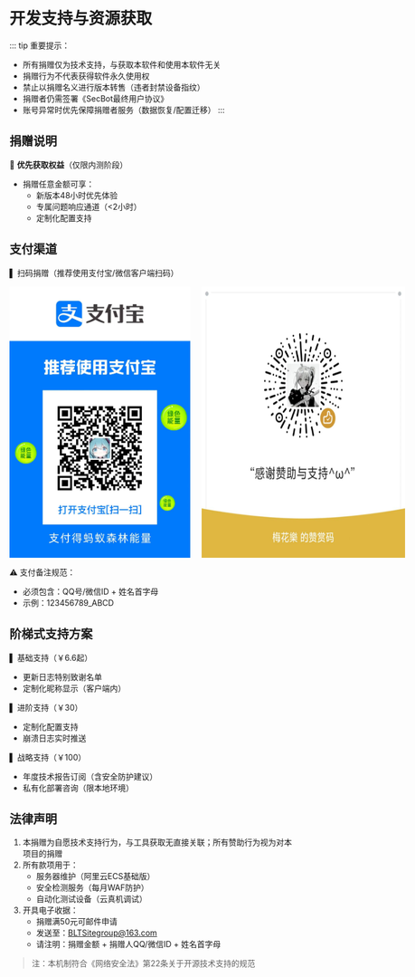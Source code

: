 # 开发支持与资源获取


::: tip 重要提示：
- 所有捐赠仅为技术支持，与获取本软件和使用本软件无关
- 捐赠行为不代表获得软件永久使用权
- 禁止以捐赠名义进行版本转售（违者封禁设备指纹）
- 捐赠者仍需签署《SecBot最终用户协议》
- 账号异常时优先保障捐赠者服务（数据恢复/配置迁移）
:::



## 捐赠说明
🌟 **优先获取权益**（仅限内测阶段）
- 捐赠任意金额可享：
  - 新版本48小时优先体验
  - 专属问题响应通道（<2小时）
  - 定制化配置支持

## 支付渠道
▌ 扫码捐赠（推荐使用支付宝/微信客户端扫码）
<div style="display: flex; gap: 20px; margin: 15px 0;">
  <img src="../images/zfb.jpg" width="320" alt="支付宝捐赠通道" title="支付宝扫码赞助">
  <img src="../images/wx.jpg" width="360" alt="微信捐赠通道" title="微信扫码赞助">
</div>

⚠️ 支付备注规范：
- 必须包含：QQ号/微信ID + 姓名首字母
- 示例：123456789_ABCD

## 阶梯式支持方案
▌ 基础支持（￥6.6起）
- 更新日志特别致谢名单
- 定制化昵称显示（客户端内）

▌ 进阶支持（￥30）
- 定制化配置支持
- 崩溃日志实时推送

▌ 战略支持（￥100）
- 年度技术报告订阅（含安全防护建议）
- 私有化部署咨询（限本地环境）


## 法律声明

1. 本捐赠为自愿技术支持行为，与工具获取无直接关联；所有赞助行为视为对本项目的捐赠
2. 所有款项用于：
   - 服务器维护（阿里云ECS基础版）
   - 安全检测服务（每月WAF防护）
   - 自动化测试设备（云真机调试）
3. 开具电子收据：
   - 捐赠满50元可邮件申请
   - 发送至：BLTSitegroup@163.com
   - 请注明：捐赠金额 + 捐赠人QQ/微信ID + 姓名首字母


> 注：本机制符合《网络安全法》第22条关于开源技术支持的规范